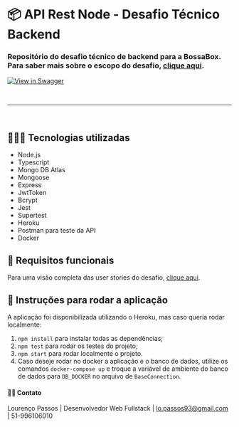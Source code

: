 # 📦 API Rest Node - Desafio Técnico Backend

### Repositório do desafio técnico de backend para a BossaBox. Para saber mais sobre o escopo do desafio, [clique aqui](https://app.bossabox.com/profile/skills/challenges/5e3c53a13e80520008f25397).

[![View in Swagger](http://jessemillar.github.io/view-in-swagger-button/button.svg)](http://petstore.swagger.io/?url=docs/swagger.yml)


<br>

----

<br>

## 👨🏽‍💻 Tecnologias utilizadas
- Node.js
- Typescript
- Mongo DB Atlas
- Mongoose
- Express
- JwtToken
- Bcrypt
- Jest
- Supertest
- Heroku
- Postman para teste da API
- Docker

## 📝 Requisitos funcionais
Para uma visão completa das user stories do desafio, [clique aqui](https://app.bossabox.com/profile/skills/challenges/5e3c53a13e80520008f25397).

## 🚙 Instruções para rodar a aplicação
A aplicação foi disponibilizada utilizando o Heroku, mas caso queria rodar localmente:

1. `npm install` para instalar todas as dependências;
3. `npm test` para rodar os testes do projeto;
3. `npm start` para rodar localmente o projeto.
4. Caso deseje rodar no docker a aplicação e o banco de dados, utilize os comandos `docker-compose up` e troque a variável de ambiente do banco de dados para `DB_DOCKER` no arquivo de `BaseConnection`. 


#### 👋🏽 Contato

Lourenço Passos | Desenvolvedor Web Fullstack | lo.passos93@gmail.com | 51-996106010





